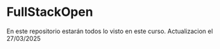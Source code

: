 # FullStackOpen
En este repositorio estarán todos lo visto en este curso. Actualizacion el 27/03/2025
